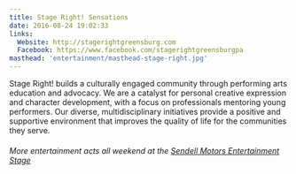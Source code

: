 ```yaml
---
title: Stage Right! Sensations
date: 2016-08-24 19:02:33
links:
  Website: http://stagerightgreensburg.com
  Facebook: https://www.facebook.com/stagerightgreensburgpa
masthead: 'entertainment/masthead-stage-right.jpg'
---
```

Stage Right! builds a culturally engaged community through performing arts education and advocacy. We are a catalyst for personal creative expression and character development, with a focus on professionals mentoring young performers. Our diverse, multidisciplinary initiatives provide a positive and supportive environment that improves the quality of life for the communities they serve.

###### More entertainment acts all weekend at the [Sendell Motors Entertainment Stage](../schedule)
